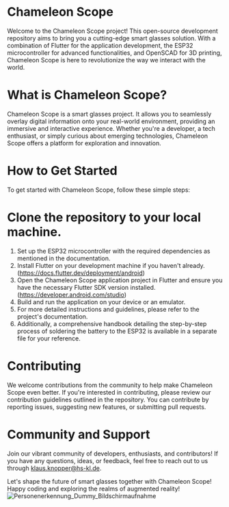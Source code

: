 # Chameleon Scope
Welcome to the Chameleon Scope project! This open-source development repository aims to bring you a cutting-edge smart glasses solution. With a combination of Flutter for the application development, the ESP32 microcontroller for advanced functionalities, and OpenSCAD for 3D printing, Chameleon Scope is here to revolutionize the way we interact with the world.

# What is Chameleon Scope?
Chameleon Scope is a smart glasses project. It allows you to seamlessly overlay digital information onto your real-world environment, providing an immersive and interactive experience. Whether you're a developer, a tech enthusiast, or simply curious about emerging technologies, Chameleon Scope offers a platform for exploration and innovation.

# How to Get Started
To get started with Chameleon Scope, follow these simple steps:

# Clone the repository to your local machine.
1. Set up the ESP32 microcontroller with the required dependencies as mentioned in the documentation.
2. Install Flutter on your development machine if you haven't already. (https://docs.flutter.dev/deployment/android)
3. Open the Chameleon Scope application project in Flutter and ensure you have the necessary Flutter SDK version installed. (https://developer.android.com/studio)
4. Build and run the application on your device or an emulator.
5. For more detailed instructions and guidelines, please refer to the project's documentation.
6. Additionally, a comprehensive handbook detailing the step-by-step process of soldering the battery to the ESP32 is available in a separate file for your reference.

# Contributing
We welcome contributions from the community to help make Chameleon Scope even better. If you're interested in contributing, please review our contribution guidelines outlined in the repository. You can contribute by reporting issues, suggesting new features, or submitting pull requests.

# Community and Support
Join our vibrant community of developers, enthusiasts, and contributors! If you have any questions, ideas, or feedback, feel free to reach out to us through klaus.knopper@hs-kl.de.

Let's shape the future of smart glasses together with Chameleon Scope! Happy coding and exploring the realms of augmented reality!
![Personenerkennung_Dummy_Bildschirmaufnahme](https://github.com/arhe42/Chameleon-Scope/assets/94597877/7fe77f4b-9efe-4258-ab36-44160ab87c03)
